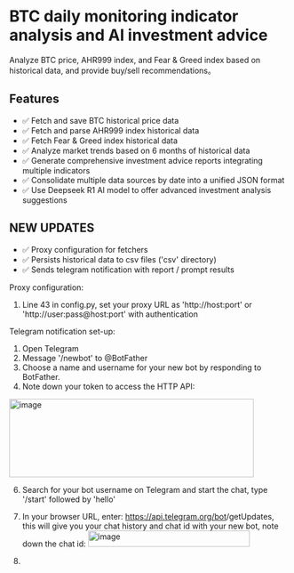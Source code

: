 # BTC daily monitoring indicator analysis and AI investment advice

Analyze BTC price, AHR999 index, and Fear & Greed index based on historical data, and provide buy/sell recommendations。

## Features

- ✅ Fetch and save BTC historical price data
- ✅ Fetch and parse AHR999 index historical data
- ✅ Fetch Fear & Greed index historical data
- ✅ Analyze market trends based on 6 months of historical data
- ✅ Generate comprehensive investment advice reports integrating multiple indicators
- ✅ Consolidate multiple data sources by date into a unified JSON format
- ✅ Use Deepseek R1 AI model to offer advanced investment analysis suggestions

## NEW UPDATES
- ✅ Proxy configuration for fetchers
- ✅ Persists historical data to csv files ('csv' directory)
- ✅ Sends telegram notification with report / prompt results

Proxy configuration:
1) Line 43 in config.py, set your proxy URL as 'http://host:port' or 'http://user:pass@host:port' with authentication

Telegram notification set-up:
1) Open Telegram
2) Message '/newbot' to @BotFather
3) Choose a name and username for your new bot by responding to BotFather.
4) Note down your token to access the HTTP API:
  <img width="440" height="141" alt="image" src="https://github.com/user-attachments/assets/fc41684c-5baa-4077-addd-4138ee290d7b" />

6) Search for your bot username on Telegram and start the chat, type '/start' followed by 'hello'
7) In your browser URL, enter: https://api.telegram.org/bot<YOUR-TOKEN>/getUpdates, this will give you your chat history and chat id with your new bot, note down the chat id:
   <img width="291" height="29" alt="image" src="https://github.com/user-attachments/assets/9dc17ee8-a40e-4c28-8d1d-01a0859cf63e" />

8) 
